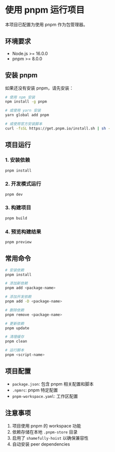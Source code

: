 # 使用 pnpm 运行项目

本项目已配置为使用 pnpm 作为包管理器。

## 环境要求

- Node.js >= 16.0.0
- pnpm >= 8.0.0

## 安装 pnpm

如果还没有安装 pnpm，请先安装：

```bash
# 使用 npm 安装
npm install -g pnpm

# 或使用 yarn 安装
yarn global add pnpm

# 或使用官方安装脚本
curl -fsSL https://get.pnpm.io/install.sh | sh -
```

## 项目运行

### 1. 安装依赖

```bash
pnpm install
```

### 2. 开发模式运行

```bash
pnpm dev
```

### 3. 构建项目

```bash
pnpm build
```

### 4. 预览构建结果

```bash
pnpm preview
```

## 常用命令

```bash
# 安装依赖
pnpm install

# 添加新依赖
pnpm add <package-name>

# 添加开发依赖
pnpm add -D <package-name>

# 删除依赖
pnpm remove <package-name>

# 更新依赖
pnpm update

# 清理缓存
pnpm clean

# 运行脚本
pnpm <script-name>
```

## 项目配置

- `package.json`: 包含 pnpm 相关配置和脚本
- `.npmrc`: pnpm 特定配置
- `pnpm-workspace.yaml`: 工作区配置

## 注意事项

1. 项目使用 pnpm 的 workspace 功能
2. 依赖存储在本地 `.pnpm-store` 目录
3. 启用了 `shamefully-hoist` 以确保兼容性
4. 自动安装 peer dependencies

